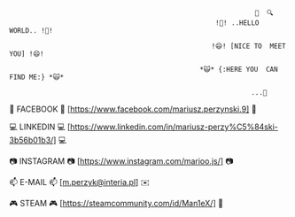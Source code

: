                                                                   🔎  🔍                                                   
                                                        !👋! ..HELLO  WORLD.. !👋!
   
                                                       !😄! [NICE TO  MEET YOU] !😄!
   
                                                    *🙀* {:HERE YOU  CAN FIND ME:} *🙀*
                                                     
                                                                 ...🐌


📲 FACEBOOK 📲 [https://www.facebook.com/mariusz.perzynski.9] 📲


💻 LINKEDIN 💻 [https://www.linkedin.com/in/mariusz-perzy%C5%84ski-3b56b01b3/] 💻



📷 INSTAGRAM 📷 [https://www.instagram.com/marioo.js/] 📷



📫 E-MAIL 📫 [m.perzyk@interia.pl] ✉️


🎮 STEAM 🎮 [https://steamcommunity.com/id/Man1eX/] 👾




